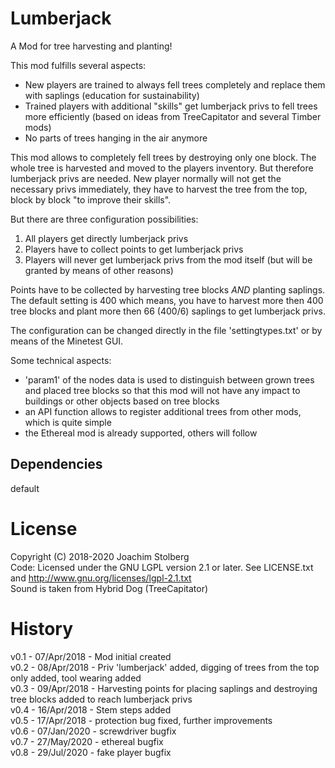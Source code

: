 # Lumberjack

A Mod for tree harvesting and planting!

This mod fulfills several aspects:
- New players are trained to always fell trees completely and replace them with saplings (education for sustainability)
- Trained players with additional "skills" get lumberjack privs to fell trees more efficiently (based on ideas from TreeCapitator and several Timber mods)
- No parts of trees hanging in the air anymore
  
This mod allows to completely fell trees by destroying only one block. The whole tree is harvested and moved to the players inventory. But therefore lumberjack privs are needed. New player normally will not get the necessary privs immediately, they have to harvest the tree from the top, block by block "to improve their skills".

But there are three configuration possibilities:
1. All players get directly lumberjack privs
2. Players have to collect points to get lumberjack privs
3. Players will never get lumberjack privs from the mod itself (but will be granted by means of other reasons)

Points have to be collected by harvesting tree blocks *AND* planting saplings.
The default setting is 400 which means, you have to harvest more then 400 tree blocks and plant more then 66 (400/6) saplings to get lumberjack privs.

The configuration can be changed directly in the file 'settingtypes.txt' or by means of the Minetest GUI.

Some technical aspects:
- 'param1' of the nodes data is used to distinguish between grown trees and placed tree blocks so that this mod will not have any impact to buildings or other objects based on tree blocks
- an API function allows to register additional trees from other mods, which is quite simple
- the Ethereal mod is already supported, others will follow
 
 
## Dependencies
default

# License
Copyright (C) 2018-2020 Joachim Stolberg  
Code: Licensed under the GNU LGPL version 2.1 or later. See LICENSE.txt and http://www.gnu.org/licenses/lgpl-2.1.txt  
Sound is taken from Hybrid Dog (TreeCapitator)

# History
v0.1 - 07/Apr/2018 - Mod initial created  
v0.2 - 08/Apr/2018 - Priv 'lumberjack' added, digging of trees from the top only added, tool wearing added  
v0.3 - 09/Apr/2018 - Harvesting points for placing saplings and destroying tree blocks added to reach lumberjack privs  
v0.4 - 16/Apr/2018 - Stem steps added  
v0.5 - 17/Apr/2018 - protection bug fixed, further improvements  
v0.6 - 07/Jan/2020 - screwdriver bugfix  
v0.7 - 27/May/2020 - ethereal bugfix  
v0.8 - 29/Jul/2020 - fake player bugfix  
	
